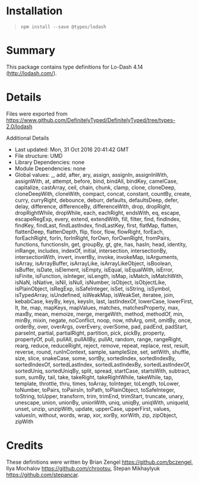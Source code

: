# Installation
> `npm install --save @types/lodash`

# Summary
This package contains type definitions for Lo-Dash 4.14 (http://lodash.com/).

# Details
Files were exported from https://www.github.com/DefinitelyTyped/DefinitelyTyped/tree/types-2.0/lodash

Additional Details
 * Last updated: Mon, 31 Oct 2016 20:41:42 GMT
 * File structure: UMD
 * Library Dependencies: none
 * Module Dependencies: none
 * Global values: _, add, after, ary, assign, assignIn, assignInWith, assignWith, at, attempt, before, bind, bindAll, bindKey, camelCase, capitalize, castArray, ceil, chain, chunk, clamp, clone, cloneDeep, cloneDeepWith, cloneWith, compact, concat, constant, countBy, create, curry, curryRight, debounce, deburr, defaults, defaultsDeep, defer, delay, difference, differenceBy, differenceWith, drop, dropRight, dropRightWhile, dropWhile, each, eachRight, endsWith, eq, escape, escapeRegExp, every, extend, extendWith, fill, filter, find, findIndex, findKey, findLast, findLastIndex, findLastKey, first, flatMap, flatten, flattenDeep, flattenDepth, flip, floor, flow, flowRight, forEach, forEachRight, forIn, forInRight, forOwn, forOwnRight, fromPairs, functions, functionsIn, get, groupBy, gt, gte, has, hasIn, head, identity, inRange, includes, indexOf, initial, intersection, intersectionBy, intersectionWith, invert, invertBy, invoke, invokeMap, isArguments, isArray, isArrayBuffer, isArrayLike, isArrayLikeObject, isBoolean, isBuffer, isDate, isElement, isEmpty, isEqual, isEqualWith, isError, isFinite, isFunction, isInteger, isLength, isMap, isMatch, isMatchWith, isNaN, isNative, isNil, isNull, isNumber, isObject, isObjectLike, isPlainObject, isRegExp, isSafeInteger, isSet, isString, isSymbol, isTypedArray, isUndefined, isWeakMap, isWeakSet, iteratee, join, kebabCase, keyBy, keys, keysIn, last, lastIndexOf, lowerCase, lowerFirst, lt, lte, map, mapKeys, mapValues, matches, matchesProperty, max, maxBy, mean, memoize, merge, mergeWith, method, methodOf, min, minBy, mixin, negate, noConflict, noop, now, nthArg, omit, omitBy, once, orderBy, over, overArgs, overEvery, overSome, pad, padEnd, padStart, parseInt, partial, partialRight, partition, pick, pickBy, property, propertyOf, pull, pullAll, pullAllBy, pullAt, random, range, rangeRight, rearg, reduce, reduceRight, reject, remove, repeat, replace, rest, result, reverse, round, runInContext, sample, sampleSize, set, setWith, shuffle, size, slice, snakeCase, some, sortBy, sortedIndex, sortedIndexBy, sortedIndexOf, sortedLastIndex, sortedLastIndexBy, sortedLastIndexOf, sortedUniq, sortedUniqBy, split, spread, startCase, startsWith, subtract, sum, sumBy, tail, take, takeRight, takeRightWhile, takeWhile, tap, template, throttle, thru, times, toArray, toInteger, toLength, toLower, toNumber, toPairs, toPairsIn, toPath, toPlainObject, toSafeInteger, toString, toUpper, transform, trim, trimEnd, trimStart, truncate, unary, unescape, union, unionBy, unionWith, uniq, uniqBy, uniqWith, uniqueId, unset, unzip, unzipWith, update, upperCase, upperFirst, values, valuesIn, without, words, wrap, xor, xorBy, xorWith, zip, zipObject, zipWith

# Credits
These definitions were written by Brian Zengel <https://github.com/bczengel>, Ilya Mochalov <https://github.com/chrootsu>, Stepan Mikhaylyuk <https://github.com/stepancar>.
